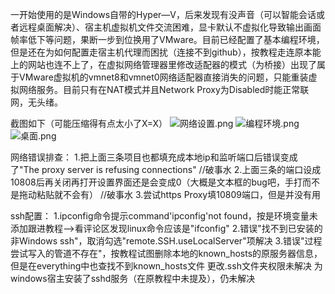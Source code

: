 一开始使用的是Windows自带的Hyper—V，后来发现有没声音（可以智能会话或者远程桌面解决）、宿主机虚拟机文件交流困难，显卡默认不虚拟化导致输出画面帧率低下等问题，果断一步到位换用了VMware。目前已经配置了基本编程环境，但是还在为如何配置走宿主机代理而困扰（连接不到github），按教程走连原本能上的网站也连不上了，在虚拟网络管理器里修改适配器的模式（为桥接）出现了属于VMware虚拟机的vmnet8和vmnet0网络适配器直接消失的问题，只能重装虚拟网络服务。目前只有在NAT模式并且Network Proxy为Disabled时能正常联网，无头绪。

截图如下（可能压缩得有点太小了X=X）
![网络设置.png](https://s2.loli.net/2023/09/13/7iFtXG8CAbQl4Ld.png)
![编程环境.png](https://s2.loli.net/2023/09/13/j2QSYKdNZW4xcBp.png)
![桌面.png](https://s2.loli.net/2023/09/13/EJbVaLjIx5QpNMS.png)

网络错误排查：
1.把上面三条项目也都填充成本地ip和监听端口后错误变成了"The proxy server is refusing connections"              //破事水
2.上面三条的端口设成10808后再关闭再打开设置界面还是会变成0（大概是文本框的bug吧，手打而不是拖动粘贴就不会有）    //破事水
3.尝试https Proxy填10809端口，但是并没有用

ssh配置：
1.ipconfig命令提示command'ipconfig'not found，按是环境变量未添加跟进教程——>看评论区发现linux命令应该是"ifconfig"
2.错误"找不到已安装的非Windows ssh"，取消勾选"remote.SSH.useLocalServer"项解决
3.错误"过程尝试写入的管道不存在"，按教程试图删除本地的known_hosts的原服务器信息，但是在everything中也查找不到known_hosts文件
  更改.ssh文件夹权限未解决
  为windows宿主安装了sshd服务（在原教程中未提及），仍未解决
